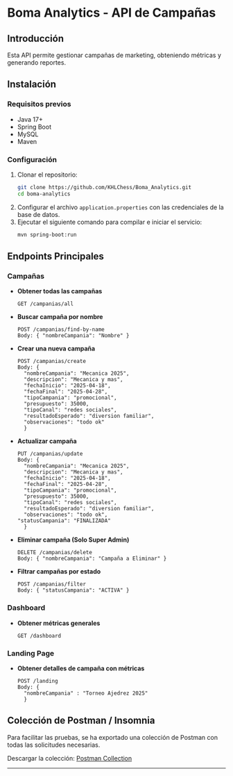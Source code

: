 # Boma Analytics - API de Campañas

## Introducción
Esta API permite gestionar campañas de marketing, obteniendo métricas y generando reportes.

## Instalación

### Requisitos previos
- Java 17+
- Spring Boot
- MySQL
- Maven

### Configuración
1. Clonar el repositorio:
   ```sh
   git clone https://github.com/KHLChess/Boma_Analytics.git
   cd boma-analytics
   ```
2. Configurar el archivo `application.properties` con las credenciales de la base de datos.
3. Ejecutar el siguiente comando para compilar e iniciar el servicio:
   ```sh
   mvn spring-boot:run
   ```

## Endpoints Principales

### Campañas
- **Obtener todas las campañas**
  ```http
  GET /campanias/all
  ```
- **Buscar campaña por nombre**
  ```http
  POST /campanias/find-by-name
  Body: { "nombreCampania": "Nombre" }
  ```
- **Crear una nueva campaña**
  ```http
  POST /campanias/create
  Body: {
    "nombreCampania": "Mecanica 2025",
	"descripcion": "Mecanica y mas",
	"fechaInicio": "2025-04-18",
	"fechaFinal": "2025-04-28",	
	"tipoCampania": "promocional",
	"presupuesto": 35000,
	"tipoCanal": "redes sociales", 
	"resultadoEsperado": "diversion familiar",
	"observaciones": "todo ok"
	}
  ```
- **Actualizar campaña**
  ```http
  PUT /campanias/update
  Body: {
    "nombreCampania": "Mecanica 2025",
	"descripcion": "Mecanica y mas",
	"fechaInicio": "2025-04-18",
	"fechaFinal": "2025-04-28",	
	"tipoCampania": "promocional",
	"presupuesto": 35000,
	"tipoCanal": "redes sociales", 
	"resultadoEsperado": "diversion familiar",
	"observaciones": "todo ok",
  "statusCampania": "FINALIZADA"
	}
  ```
- **Eliminar campaña (Solo Super Admin)**
  ```http
  DELETE /campanias/delete
  Body: { "nombreCampania": "Campaña a Eliminar" }
  ```
- **Filtrar campañas por estado**
  ```http
  POST /campanias/filter
  Body: { "statusCampania": "ACTIVA" }
  ```

### Dashboard
- **Obtener métricas generales**
  ```http
  GET /dashboard
  ```

### Landing Page
- **Obtener detalles de campaña con métricas**
  ```http
  POST /landing
  Body: {
    "nombreCampania" : "Torneo Ajedrez 2025"
	}
  ```

## Colección de Postman / Insomnia
Para facilitar las pruebas, se ha exportado una colección de Postman con todas las solicitudes necesarias.

Descargar la colección:
[Postman Collection](https://github.com/KHLChess/Boma_Analytics/tree/main/docs/boma%20analytics.postman_collection.json)

---


